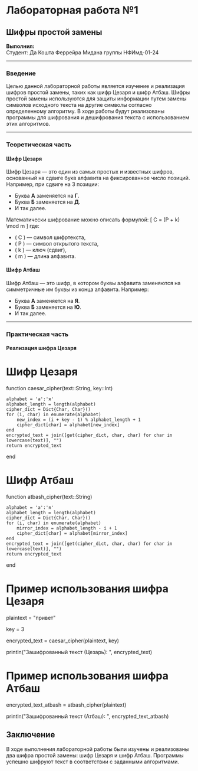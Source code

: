 # Лабораторная работа №1
## Шифры простой замены

**Выполнил:**  
Студент: Да Кошта Феррейра Мидана
группы НФИмд-01-24

---

### Введение

Целью данной лабораторной работы является изучение и реализация шифров простой замены, таких как шифр Цезаря и шифр Атбаш. Шифры простой замены используются для защиты информации путем замены символов исходного текста на другие символы согласно определенному алгоритму. В ходе работы будут реализованы программы для шифрования и дешифрования текста с использованием этих алгоритмов.

---

### Теоретическая часть

#### Шифр Цезаря

Шифр Цезаря — это один из самых простых и известных шифров, основанный на сдвиге букв алфавита на фиксированное число позиций. Например, при сдвиге на 3 позиции:
- Буква **А** заменяется на **Г**.
- Буква **Б** заменяется на **Д**.
- И так далее.

Математически шифрование можно описать формулой:
\[ C = (P + k) \mod m \]
где:
- \( C \) — символ шифртекста,
- \( P \) — символ открытого текста,
- \( k \) — ключ (сдвиг),
- \( m \) — длина алфавита.

#### Шифр Атбаш

Шифр Атбаш — это шифр, в котором буквы алфавита заменяются на симметричные им буквы из конца алфавита. Например:
- Буква **А** заменяется на **Я**.
- Буква **Б** заменяется на **Ю**.
- И так далее.

---

### Практическая часть

#### Реализация шифра Цезаря

# Шифр Цезаря

function caesar_cipher(text::String, key::Int)

    alphabet = 'а':'я'
    alphabet_length = length(alphabet)
    cipher_dict = Dict{Char, Char}()
    for (i, char) in enumerate(alphabet)
        new_index = (i + key - 1) % alphabet_length + 1
        cipher_dict[char] = alphabet[new_index]
    end
    encrypted_text = join([get(cipher_dict, char, char) for char in lowercase(text)], "")
    return encrypted_text
end

# Шифр Атбаш

function atbash_cipher(text::String)

    alphabet = 'а':'я'
    alphabet_length = length(alphabet)
    cipher_dict = Dict{Char, Char}()
    for (i, char) in enumerate(alphabet)
        mirror_index = alphabet_length - i + 1
        cipher_dict[char] = alphabet[mirror_index]
    end
    encrypted_text = join([get(cipher_dict, char, char) for char in lowercase(text)], "")
    return encrypted_text
end

# Пример использования шифра Цезаря
plaintext = "привет"

key = 3

encrypted_text = caesar_cipher(plaintext, key)

println("Зашифрованный текст (Цезарь): ", encrypted_text)

# Пример использования шифра Атбаш

encrypted_text_atbash = atbash_cipher(plaintext)

println("Зашифрованный текст (Атбаш): ", encrypted_text_atbash)

## Заключение
В ходе выполнения лабораторной работы были изучены и реализованы два шифра простой замены: шифр Цезаря и шифр Атбаш. Программы успешно шифруют текст в соответствии с заданными алгоритмами. 
